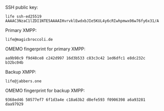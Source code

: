 SSH public key:

```
life ssh-ed25519 AAAAC3NzaC1lZDI1NTE5AAAAIHvrvklEwdxbJIe5KUL4y6cRIwhpmwx06w76fy6x31/A
```

Primary XMPP: 

```
life@magicbroccoli.de
```

OMEMO fingerprint for primary XMPP: 

```
aa9b98c9 f9d48ce8 c242d997 16d3b533 c83c3c42 1ed6dfc1 e8dc232c b32bc04b
```

Backup XMPP:

```
life@jabbers.one
```

OMEMO fingerprint for backup XMPP:

```
9368ed46 50577ef7 6f1d3a4e c18a63b2 d8efe593 f0906398 a6a93281 daa97929
```
